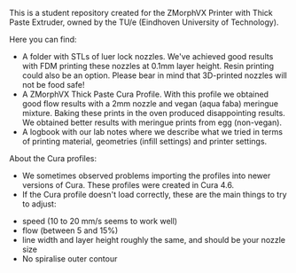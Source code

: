 This is a student repository created for the ZMorphVX Printer with Thick Paste Extruder, owned by the TU/e (Eindhoven University of Technology).


Here you can find:
- A folder with STLs of luer lock nozzles. We've achieved good results with FDM printing these nozzles at 0.1mm layer height. Resin printing could also be an option. Please bear in mind that 3D-printed nozzles will not be food safe!
- A ZMorphVX Thick Paste Cura Profile. With this profile we obtained good flow results with a 2mm nozzle and vegan (aqua faba) meringue mixture. Baking these prints in the oven produced disappointing results. We obtained better results with meringue prints from egg (non-vegan).
- A logbook with our lab notes where we describe what we tried in terms of printing material, geometries (infill settings) and printer settings.

About the Cura profiles:
- We sometimes observed problems importing the profiles into newer versions of Cura. These profiles were created in Cura 4.6.
- If the Cura profile doesn't load correctly, these are the main things to try to adjust:
* speed (10 to 20 mm/s seems to work well)
* flow (between 5 and 15%)
* line width and layer height roughly the same, and should be your nozzle size
* No spiralise outer contour
